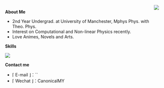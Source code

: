 <a href="#">
  <img align="right" src="https://github-readme-stats.vercel.app/api?username=CanonicalMY&count_private=true&show_icons=true" />
</a>

**About Me**

- 2nd Year Undergrad. at University of Manchester, Mphys Phys. with Theo. Phys.
- Interest on Computational and Non-linear Physics recently.
- Love Animes, Novels and Arts.

**Skills**

![](https://img.shields.io/badge/-Python-3e74a2?style=flat-square&logo=Python&logoColor=fff)

**Contact me**

-  ⌈ E-mail ⌋：``
-  ⌈ Wechat ⌋：CanonicalMY
